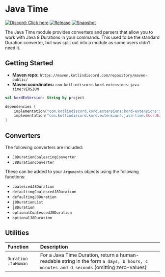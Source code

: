 # Java Time

[![Discord: Click here](https://img.shields.io/static/v1?label=Discord&message=Click%20here&color=7289DA&style=for-the-badge&logo=discord)](https://discord.gg/gjXqqCS)
[![Release](https://img.shields.io/nexus/r/com.kotlindiscord.kord.extensions/java-time?nexusVersion=3&logo=gradle&color=blue&label=Release&server=https%3A%2F%2Fmaven.kotlindiscord.com&style=for-the-badge)](https://maven.kotlindiscord.com/#browse/browse:maven-releases:com%2Fkotlindiscord%2Fkord%2Fextensions%2Fjava-time) [![Snapshot](https://img.shields.io/nexus/s/com.kotlindiscord.kord.extensions/java-time?logo=gradle&color=orange&label=Snapshot&server=https%3A%2F%2Fmaven.kotlindiscord.com&style=for-the-badge)](https://maven.kotlindiscord.com/#browse/browse:maven-snapshots:com%2Fkotlindiscord%2Fkord%2Fextensions%2Fjava-time)

The Java Time module provides converters and parsers that allow you to work with Java 8 Durations in your commands.
This used to be the standard Duration converter, but was split out into a module as some users didn't need it.

## Getting Started

* **Maven repo:** `https://maven.kotlindiscord.com/repository/maven-public/`
* **Maven coordinates:** `com.kotlindiscord.kord.extensions:java-time:VERSION`

```kotlin
val kordExVersion: String by project

dependencies {
    implementation("com.kotlindiscord.kord.extensions:kord-extensions:$kordExVersion")
    implementation("com.kotlindiscord.kord.extensions:java-time:$kordExVersion")
}
```

## Converters

The following converters are included:

* `J8DurationCoalescingConverter`
* `J8DurationConverter`

These can be added to your `Arguments` objects using the following functions:

* `coalescedJ8Duration`
* `defaultingCoalescedJ8Duration`
* `defaultingJ8Duration`
* `j8DurationList`
* `j8Duration`
* `optionalCoalescedJ8Duration`
* `optionalJ8Duration`

## Utilities

Function             | Description
:------------------- | :----------
`Duration .toHuman`  | For a Java Time Duration, return a human-readable string in the form `a days, b hours, c minutes and d seconds` (omitting zero-values)
